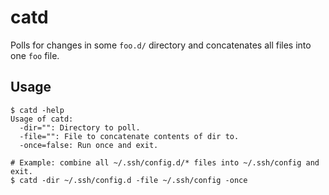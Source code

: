 # catd

Polls for changes in some `foo.d/` directory and concatenates all files into one `foo` file.

## Usage

```
$ catd -help
Usage of catd:
  -dir="": Directory to poll.
  -file="": File to concatenate contents of dir to.
  -once=false: Run once and exit.

# Example: combine all ~/.ssh/config.d/* files into ~/.ssh/config and exit.
$ catd -dir ~/.ssh/config.d -file ~/.ssh/config -once
```
